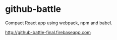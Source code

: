 # github-battle
Compact React app using webpack, npm and babel.

http://github-battle-final.firebaseapp.com
